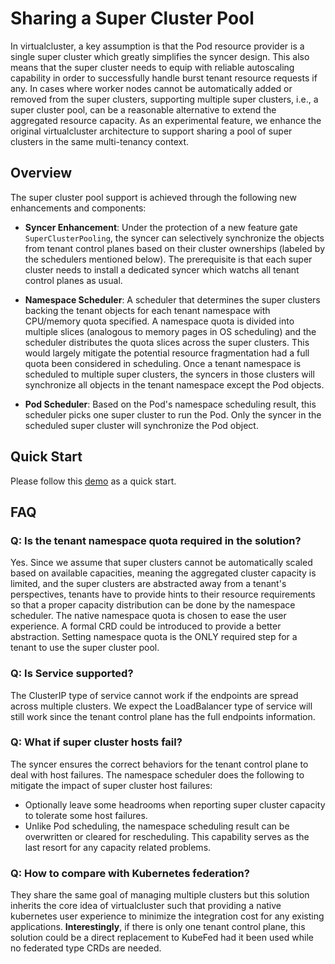 # Sharing a Super Cluster Pool

In virtualcluster, a key assumption is that the Pod resource provider is a single super cluster which
greatly simplifies the syncer design. This also means that the super cluster needs to equip with reliable
autoscaling capability in order to successfully handle burst tenant resource requests if any. In cases
where worker nodes cannot be automatically added or removed from the super clusters, supporting
multiple super clusters, i.e., a super cluster pool, can be a reasonable alternative to extend the
aggregated resource capacity. As an experimental feature, we enhance the original virtualcluster
architecture to support sharing a pool of super clusters in the same multi-tenancy context.

## Overview

The super cluster pool support is achieved through the following new enhancements and components:

- **Syncer Enhancement**: Under the protection of a new feature gate `SuperClusterPooling`, the syncer can
selectively synchronize the objects from tenant control planes based on their cluster ownerships
(labeled by the schedulers mentioned below). The prerequisite is that each super cluster needs to
install a dedicated syncer which watchs all tenant control planes as usual.
  
- **Namespace Scheduler**: A scheduler that determines the super clusters backing the tenant objects 
for each tenant namespace with CPU/memory quota specified.
A namespace quota is divided into multiple slices (analogous to memory pages in OS scheduling) and the scheduler
distributes the quota slices across the super clusters. This would largely mitigate the potential resource 
fragmentation had a full quota been considered in scheduling. Once a tenant namespace is scheduled to multiple
super clusters, the syncers in those clusters will synchronize all objects in the tenant namespace
except the Pod objects.

- **Pod Scheduler**: Based on the Pod's namespace scheduling result, this scheduler picks one super cluster to
run the Pod. Only the syncer in the scheduled super cluster will synchronize the Pod object.

## Quick Start

Please follow this [demo](./doc/demo.md) as a quick start.

## FAQ

### Q: Is the tenant namespace quota required in the solution?

Yes. Since we assume that super clusters cannot be automatically scaled based on available capacities,
meaning the aggregated cluster capacity is limited, and the super clusters are 
abstracted away from a tenant's perspectives, tenants have to provide hints to their
resource requirements so that a proper capacity distribution can be done by the namespace scheduler.
The native namespace quota is chosen to ease the user experience. A formal CRD could be introduced to
provide a better abstraction. Setting namespace quota is the ONLY required step for a tenant 
to use the super cluster pool.

### Q: Is Service supported?

The ClusterIP type of service cannot work if the endpoints are spread across multiple clusters.
We expect the LoadBalancer type of service will still work since the tenant control plane has the
full endpoints information.

### Q: What if super cluster hosts fail?

The syncer ensures the correct behaviors for the tenant control plane to deal with host failures.
The namespace scheduler does the following to mitigate the impact of super cluster host failures:
- Optionally leave some headrooms when reporting super cluster capacity to tolerate some host failures.
- Unlike Pod scheduling, the namespace scheduling result can be overwritten or cleared for rescheduling.
  This capability serves as the last resort for any capacity related problems.

### Q: How to compare with Kubernetes federation?

They share the same goal of managing multiple clusters but this solution inherits the core idea of
virtualcluster such that providing a native kubernetes user experience to minimize the integration
cost for any existing applications. **Interestingly**, if there is only one tenant control plane, this
solution could be a direct replacement to KubeFed had it been used while no federated type CRDs
are needed.

